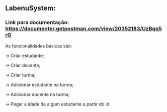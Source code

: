 ## LabenuSystem:

### Link para documentação: https://documenter.getpostman.com/view/20352183/UzBqq5rG

As funcionalidades básicas são:

→ Criar estudante;

→ Criar docente;

→ Criar turma;

→ Adicionar estudante na turma;

→ Adicionar docente na turma;

→ Pegar a idade de algum estudante a partir do id
